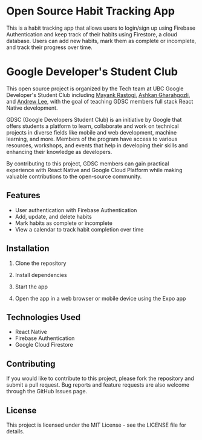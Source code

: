 # Open Source Habit Tracking App   
This is a habit tracking app that allows users to login/sign up using Firebase Authentication and keep track of their habits using Firestore, a cloud database. Users can add new habits, mark them as complete or incomplete, and track their progress over time.

# Google Developer's Student Club
This open source project is organized by the Tech team at UBC Google Developer's Student Club including [Mayank Rastogi], [Ashkan Gharahgozli], and [Andrew Lee], with the goal of teaching GDSC members full stack React Native development. 

[Ashkan Gharahgozli]: https://www.linkedin.com/in/ashgozli
[Mayank Rastogi]: https://www.linkedin.com/in/mayankrastogi02/
[Andrew Lee]: https://www.linkedin.com/in/andrew-lee-0897aa210/

GDSC (Google Developers Student Club) is an initiative by Google that offers students a platform to learn, collaborate and work on technical projects in diverse fields like mobile and web development, machine learning, and more. Members of the program have access to various resources, workshops, and events that help in developing their skills and enhancing their knowledge as developers. 

By contributing to this project, GDSC members can gain practical experience with React Native and Google Cloud Platform while making valuable contributions to the open-source community.

## Features
- User authentication with Firebase Authentication
- Add, update, and delete habits
- Mark habits as complete or incomplete
- View a calendar to track habit completion over time

## Installation
1. Clone the repository
2. Install dependencies
3. Start the app

4. Open the app in a web browser or mobile device using the Expo app
## Technologies Used
- React Native
- Firebase Authentication
- Google Cloud Firestore

## Contributing
If you would like to contribute to this project, please fork the repository and submit a pull request. Bug reports and feature requests are also welcome through the GitHub Issues page.

## License
This project is licensed under the MIT License - see the LICENSE file for details.
